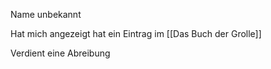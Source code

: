 
Name unbekannt


Hat mich angezeigt hat ein Eintrag im [[Das Buch der Grolle]]

Verdient eine Abreibung